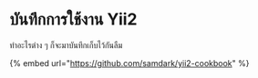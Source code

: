 # บันทึกการใช้งาน Yii2

ทำอะไรต่าง ๆ ก็จะมาบันทึกเก็บไว้กันลืม

{% embed url="https://github.com/samdark/yii2-cookbook" %}



